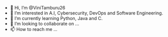 - 👋 Hi, I’m @ViniTamburu26
- 👀 I’m interested in A.I, Cybersecurity, DevOps and Software Engineering. 
- 🌱 I’m currently learning Python, Java and C.
- 💞️ I’m looking to collaborate on ...
- 📫 How to reach me ...

<!---
ViniTamburu26/ViniTamburu26 is a ✨ special ✨ repository because its `README.md` (this file) appears on your GitHub profile.
You can click the Preview link to take a look at your changes.
--->


